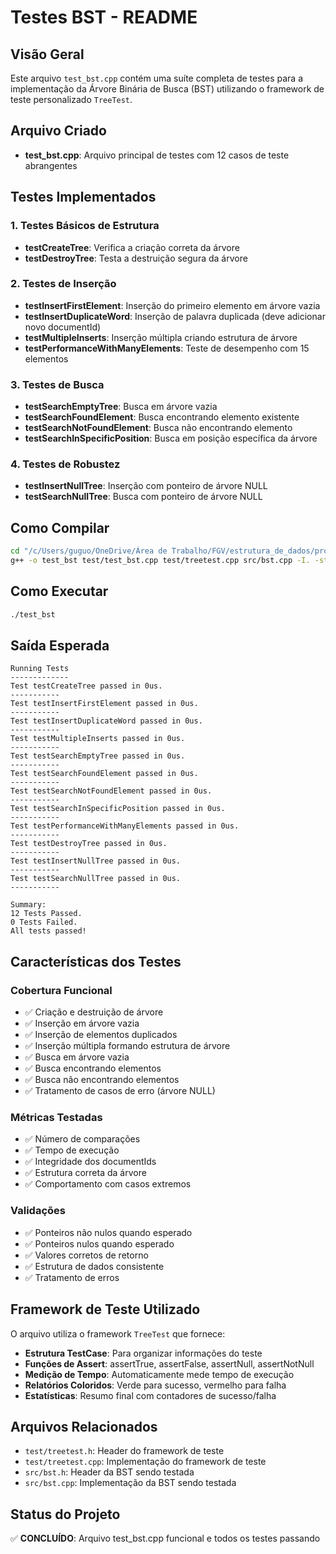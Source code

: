 # Testes BST - README

## Visão Geral

Este arquivo `test_bst.cpp` contém uma suíte completa de testes para a implementação da Árvore Binária de Busca (BST) utilizando o framework de teste personalizado `TreeTest`.

## Arquivo Criado

- **test_bst.cpp**: Arquivo principal de testes com 12 casos de teste abrangentes

## Testes Implementados

### 1. Testes Básicos de Estrutura
- **testCreateTree**: Verifica a criação correta da árvore
- **testDestroyTree**: Testa a destruição segura da árvore

### 2. Testes de Inserção
- **testInsertFirstElement**: Inserção do primeiro elemento em árvore vazia
- **testInsertDuplicateWord**: Inserção de palavra duplicada (deve adicionar novo documentId)
- **testMultipleInserts**: Inserção múltipla criando estrutura de árvore
- **testPerformanceWithManyElements**: Teste de desempenho com 15 elementos

### 3. Testes de Busca
- **testSearchEmptyTree**: Busca em árvore vazia
- **testSearchFoundElement**: Busca encontrando elemento existente
- **testSearchNotFoundElement**: Busca não encontrando elemento
- **testSearchInSpecificPosition**: Busca em posição específica da árvore

### 4. Testes de Robustez
- **testInsertNullTree**: Inserção com ponteiro de árvore NULL
- **testSearchNullTree**: Busca com ponteiro de árvore NULL

## Como Compilar

```bash
cd "/c/Users/guguo/OneDrive/Área de Trabalho/FGV/estrutura_de_dados/projeto-final-ed"
g++ -o test_bst test/test_bst.cpp test/treetest.cpp src/bst.cpp -I. -std=c++11
```

## Como Executar

```bash
./test_bst
```

## Saída Esperada

```
Running Tests
-------------
Test testCreateTree passed in 0us.
-----------
Test testInsertFirstElement passed in 0us.
-----------
Test testInsertDuplicateWord passed in 0us.
-----------
Test testMultipleInserts passed in 0us.
-----------
Test testSearchEmptyTree passed in 0us.
-----------
Test testSearchFoundElement passed in 0us.
-----------
Test testSearchNotFoundElement passed in 0us.
-----------
Test testSearchInSpecificPosition passed in 0us.
-----------
Test testPerformanceWithManyElements passed in 0us.
-----------
Test testDestroyTree passed in 0us.
-----------
Test testInsertNullTree passed in 0us.
-----------
Test testSearchNullTree passed in 0us.
-----------

Summary:
12 Tests Passed.
0 Tests Failed.
All tests passed!
```

## Características dos Testes

### Cobertura Funcional
- ✅ Criação e destruição de árvore
- ✅ Inserção em árvore vazia
- ✅ Inserção de elementos duplicados
- ✅ Inserção múltipla formando estrutura de árvore
- ✅ Busca em árvore vazia
- ✅ Busca encontrando elementos
- ✅ Busca não encontrando elementos
- ✅ Tratamento de casos de erro (árvore NULL)

### Métricas Testadas
- ✅ Número de comparações
- ✅ Tempo de execução
- ✅ Integridade dos documentIds
- ✅ Estrutura correta da árvore
- ✅ Comportamento com casos extremos

### Validações
- ✅ Ponteiros não nulos quando esperado
- ✅ Ponteiros nulos quando esperado
- ✅ Valores corretos de retorno
- ✅ Estrutura de dados consistente
- ✅ Tratamento de erros

## Framework de Teste Utilizado

O arquivo utiliza o framework `TreeTest` que fornece:
- **Estrutura TestCase**: Para organizar informações do teste
- **Funções de Assert**: assertTrue, assertFalse, assertNull, assertNotNull
- **Medição de Tempo**: Automaticamente mede tempo de execução
- **Relatórios Coloridos**: Verde para sucesso, vermelho para falha
- **Estatísticas**: Resumo final com contadores de sucesso/falha

## Arquivos Relacionados

- `test/treetest.h`: Header do framework de teste
- `test/treetest.cpp`: Implementação do framework de teste  
- `src/bst.h`: Header da BST sendo testada
- `src/bst.cpp`: Implementação da BST sendo testada

## Status do Projeto

✅ **CONCLUÍDO**: Arquivo test_bst.cpp funcional e todos os testes passando
